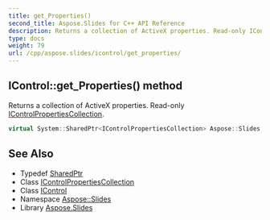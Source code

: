 ```yaml
---
title: get_Properties()
second_title: Aspose.Slides for C++ API Reference
description: Returns a collection of ActiveX properties. Read-only IControlPropertiesCollection.
type: docs
weight: 79
url: /cpp/aspose.slides/icontrol/get_properties/
---
```

## IControl::get_Properties() method


Returns a collection of ActiveX properties. Read-only [IControlPropertiesCollection](../../icontrolpropertiescollection/).

```cpp
virtual System::SharedPtr<IControlPropertiesCollection> Aspose::Slides::IControl::get_Properties()=0
```

## See Also

* Typedef [SharedPtr](../../system/sharedptr/)
* Class [IControlPropertiesCollection](../icontrolpropertiescollection/)
* Class [IControl](./)
* Namespace [Aspose::Slides](../)
* Library [Aspose.Slides](../../)